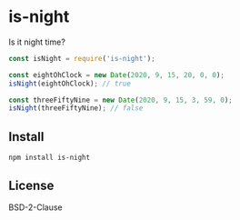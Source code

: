# is-night

Is it night time?

```js
const isNight = require('is-night');

const eightOhClock = new Date(2020, 9, 15, 20, 0, 0);
isNight(eightOhClock); // true

const threeFiftyNine = new Date(2020, 9, 15, 3, 59, 0);
isNight(threeFiftyNine); // false
```

## Install

```shell
npm install is-night
```

## License

BSD-2-Clause